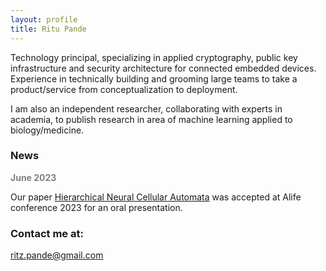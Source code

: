 ```yaml
---
layout: profile
title: Ritu Pande
---
```


Technology principal, specializing in applied cryptography, public key infrastructure and security architecture for connected embedded devices. Experience in technically building and grooming large teams to take a product/service from conceptualization to deployment.

I am also an independent researcher, collaborating with experts in academia, to publish research in area of machine learning applied to biology/medicine.

### News

<span style="color:gray"> <b> June 2023 </b></span>  
  
Our paper [Hierarchical Neural Cellular Automata](https://direct.mit.edu/isal/proceedings/isal/35/20/116844) was accepted at Alife conference 2023 for an oral presentation.  

### Contact me at:

[ritz.pande@gmail.com](mailto:ritz.pande@gmail.com)
